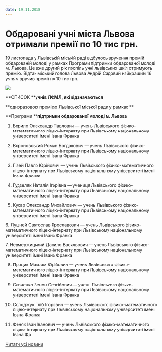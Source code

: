 ```yaml
---
date: 19.11.2018
---
```

# Обдаровані учні міста Львова отримали премії по 10 тис грн.

19 листопада у Львівській міській раді відбулось вручення премій обдарованій молоді у рамках Програми підтримки обдарованої молоді м. Львова. Це вже другий рік поспіль учні львівських шкіл отримують премію. Відтак міський голова Львова Андрій Садовий найкращим 16 учням вручив премії по 10 тис грн.

![](/images/blog/обдаровані-учні-міста-львова-отримали-премії-по-10-тис/premija2018.jpg)

**СПИСОК ****учнів ЛФМЛ, які відзначаються**

**одноразовою премією Львівської міської ради у рамках **

**Програми ****підтримки обдарованої молоді м. Львова**

1. Борило Олександр Павлович — учень Львівського фізико-математичного ліцею-інтернату при Львівському національному університеті імені Івана Франка

2. Вороновський Роман Богданович — учень Львівського фізико-математичного ліцею-інтернату при Львівському національному університеті імені Івана Франка

3. Гілей Павло Юрійович — учень Львівського фізико-математичного ліцею-інтернату при Львівському національному університеті імені Івана Франка

4. Гудзеляк Наталія Ігорівна — учениця Львівського фізико-математичного ліцею-інтернату при Львівському національному університеті імені Івана Франка

5. Кухар Олександр Михайлович — учень Львівського фізико-математичного ліцею-інтернату при Львівському національному університеті імені Івана Франка

6. Лушней Святослав Ярославович — учень Львівського фізико-математичного ліцею-інтернату при Львівському національному університеті імені Івана Франка

7. Невмержицький Данило Васильович — учень Львівського фізико-математичного ліцею-інтернату при Львівському національному університеті імені Івана Франка

8. Процик Максим Юрійович — учень Львівського фізико-математичного ліцею-інтернату при Львівському національному університеті імені Івана Франка

9. Савченко Зенон Сергійович — учень Львівського фізико-математичного ліцею-інтернату при Львівському національному університеті імені Івана Франка

10. Солоджук Гліб Ігорович — учень Львівського фізико-математичного ліцею-інтернату при Львівському національному університеті імені Івана Франка

11. Феняк Іван Іванович — учень Львівського фізико-математичного ліцею-інтернату при Львівському національному університеті імені Івана Фр

[Читати усі новини](/news)
